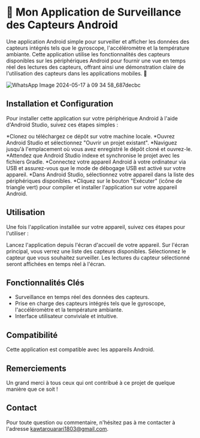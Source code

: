 
# 📱 Mon Application de Surveillance des Capteurs Android

Une application Android simple pour surveiller et afficher les données des capteurs intégrés tels que le gyroscope, l'accéléromètre et la température ambiante. Cette application utilise les fonctionnalités des capteurs disponibles sur les périphériques Android pour fournir une vue en temps réel des lectures des capteurs, offrant ainsi une démonstration claire de l'utilisation des capteurs dans les applications mobiles. 🌟

![WhatsApp Image 2024-05-17 à 09 34 58_687decbc](https://github.com/ouarriorxx/AndroidSensorApp/assets/143946046/484eca61-9aa9-4d41-b3a3-8fff1835660e)


## Installation et Configuration

Pour installer cette application sur votre périphérique Android à l'aide d'Android Studio, suivez ces étapes simples :

*Clonez ou téléchargez ce dépôt sur votre machine locale. 
*Ouvrez Android Studio et sélectionnez "Ouvrir un projet existant". 
*Naviguez jusqu'à l'emplacement où vous avez enregistré le dépôt cloné et ouvrez-le. 
*Attendez que Android Studio indexe et synchronise le projet avec les fichiers Gradle. 
*Connectez votre appareil Android à votre ordinateur via USB et assurez-vous que le mode de débogage USB est activé sur votre appareil. 
*Dans Android Studio, sélectionnez votre appareil dans la liste des périphériques disponibles. 
*Cliquez sur le bouton "Exécuter" (icône de triangle vert) pour compiler et installer l'application sur votre appareil Android.

## Utilisation

Une fois l'application installée sur votre appareil, suivez ces étapes pour l'utiliser :

Lancez l'application depuis l'écran d'accueil de votre appareil.
Sur l'écran principal, vous verrez une liste des capteurs disponibles.
Sélectionnez le capteur que vous souhaitez surveiller.
Les lectures du capteur sélectionné seront affichées en temps réel à l'écran.

## Fonctionnalités Clés

- Surveillance en temps réel des données des capteurs.
- Prise en charge des capteurs intégrés tels que le gyroscope, l'accéléromètre et la température ambiante.
- Interface utilisateur conviviale et intuitive.

## Compatibilité

Cette application est compatible avec les appareils Android.

## Remerciements

Un grand merci à tous ceux qui ont contribué à ce projet de quelque manière que ce soit !

## Contact

Pour toute question ou commentaire, n'hésitez pas à me contacter à l'adresse kawtarouarari1803@gmail.com.
